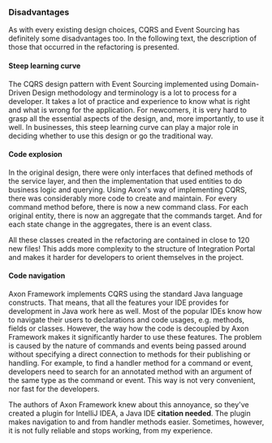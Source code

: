 ### Disadvantages

As with every existing design choices, CQRS and Event Sourcing has definitely some disadvantages too. In the following text, the description of those that occurred in the refactoring is presented.

#### Steep learning curve

The CQRS design pattern with Event Sourcing implemented using Domain-Driven Design methodology and terminology is a lot to process for a developer. It takes a lot of practice and experience to know what is right and what is wrong for the application. For newcomers, it is very hard to grasp all the essential aspects of the design, and, more importantly, to use it well. In businesses, this steep learning curve can play a major role in deciding whether to use this design or go the traditional way. 

#### Code explosion

In the original design, there were only interfaces that defined methods of the service layer, and then the implementation that used entities to do business logic and querying. Using Axon's way of implementing CQRS, there was considerably more code to create and maintain. For every command method before, there is now a new command class. For each original entity, there is now an aggregate that the commands target. And for each state change in the aggregates, there is an event class. 

All these classes created in the refactoring are contained in close to 120 new files! This adds more complexity to the structure of Integration Portal and makes it harder for developers to orient themselves in the project.


#### Code navigation

Axon Framework implements CQRS using the standard Java language constructs. That means, that all the features your IDE provides for development in Java work here as well. Most of the popular IDEs know how to navigate their users to declarations and code usages, e.g. methods, fields or classes. However, the way how the code is decoupled by Axon Framework makes it significantly harder to use these features. The problem is caused by the nature of commands and events being passed around without specifying a direct connection to methods for their publishing or handling. For example, to find a handler method for a command or event, developers need to search for an annotated method with an argument of the same type as the command or event. This way is not very convenient, nor fast for the developers.

The authors of Axon Framework knew about this annoyance, so they've created a plugin for IntelliJ IDEA, a Java IDE **citation needed**. The plugin makes navigation to and from handler methods easier. Sometimes, however, it is not fully reliable and stops working, from my experience.
